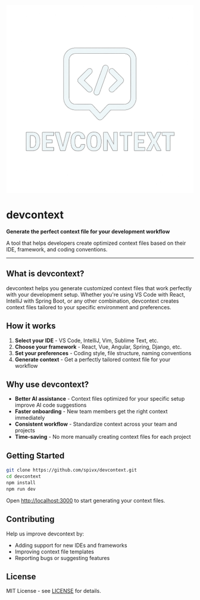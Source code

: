 ![devcontext logo](public/logo.png)

# devcontext

**Generate the perfect context file for your development workflow**

A tool that helps developers create optimized context files based on their IDE, framework, and coding conventions.

---

## What is devcontext?

devcontext helps you generate customized context files that work perfectly with your development setup. Whether you're using VS Code with React, IntelliJ with Spring Boot, or any other combination, devcontext creates context files tailored to your specific environment and preferences.

## How it works

1. **Select your IDE** - VS Code, IntelliJ, Vim, Sublime Text, etc.
2. **Choose your framework** - React, Vue, Angular, Spring, Django, etc.
3. **Set your preferences** - Coding style, file structure, naming conventions
4. **Generate context** - Get a perfectly tailored context file for your workflow

## Why use devcontext?

- **Better AI assistance** - Context files optimized for your specific setup improve AI code suggestions
- **Faster onboarding** - New team members get the right context immediately
- **Consistent workflow** - Standardize context across your team and projects
- **Time-saving** - No more manually creating context files for each project

## Getting Started

```bash
git clone https://github.com/spivx/devcontext.git
cd devcontext
npm install
npm run dev
```

Open [http://localhost:3000](http://localhost:3000) to start generating your context files.

## Contributing

Help us improve devcontext by:
- Adding support for new IDEs and frameworks
- Improving context file templates
- Reporting bugs or suggesting features

## License

MIT License - see [LICENSE](LICENSE) for details.
